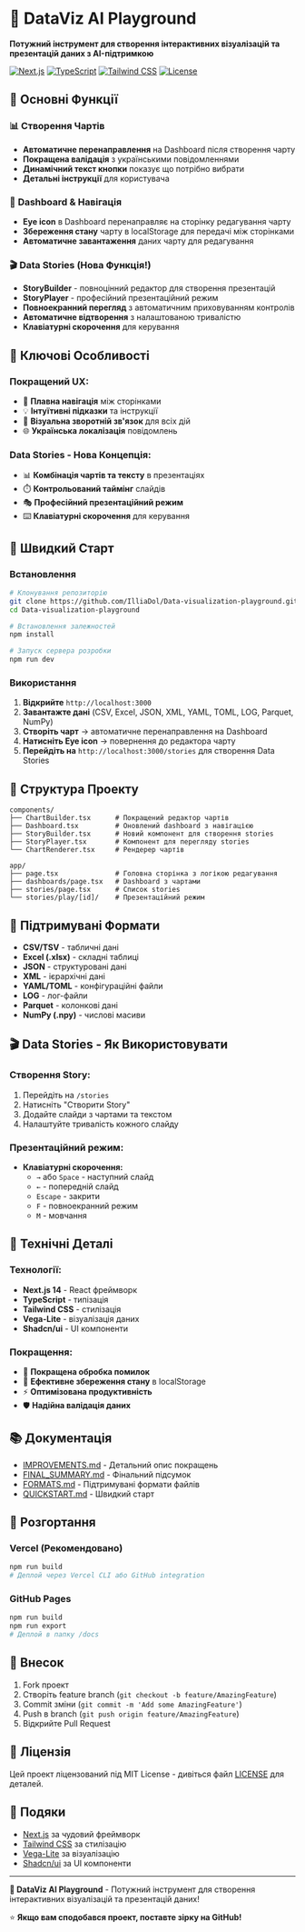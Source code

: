 # 🎉 DataViz AI Playground

**Потужний інструмент для створення інтерактивних візуалізацій та презентацій даних з AI-підтримкою**

[![Next.js](https://img.shields.io/badge/Next.js-14.0.0-black)](https://nextjs.org/)
[![TypeScript](https://img.shields.io/badge/TypeScript-5.0-blue)](https://www.typescriptlang.org/)
[![Tailwind CSS](https://img.shields.io/badge/Tailwind_CSS-3.3-38B2AC)](https://tailwindcss.com/)
[![License](https://img.shields.io/badge/License-MIT-green)](LICENSE)

## 🚀 Основні Функції

### 📊 **Створення Чартів**
- **Автоматичне перенаправлення** на Dashboard після створення чарту
- **Покращена валідація** з українськими повідомленнями
- **Динамічний текст кнопки** показує що потрібно вибрати
- **Детальні інструкції** для користувача

### 🎯 **Dashboard & Навігація**
- **Eye icon** в Dashboard перенаправляє на сторінку редагування чарту
- **Збереження стану** чарту в localStorage для передачі між сторінками
- **Автоматичне завантаження** даних чарту для редагування

### 🎬 **Data Stories (Нова Функція!)**
- **StoryBuilder** - повноцінний редактор для створення презентацій
- **StoryPlayer** - професійний презентаційний режим
- **Повноекранний перегляд** з автоматичним приховуванням контролів
- **Автоматичне відтворення** з налаштованою тривалістю
- **Клавіатурні скорочення** для керування

## 🎨 Ключові Особливості

### **Покращений UX:**
- 🔄 **Плавна навігація** між сторінками
- 💡 **Інтуїтивні підказки** та інструкції
- 🎨 **Візуальна зворотній зв'язок** для всіх дій
- 🌐 **Українська локалізація** повідомлень

### **Data Stories - Нова Концепція:**
- 📊 **Комбінація чартів та тексту** в презентаціях
- ⏱️ **Контрольований таймінг** слайдів
- 🎭 **Професійний презентаційний режим**
- ⌨️ **Клавіатурні скорочення** для керування

## 🚀 Швидкий Старт

### Встановлення
```bash
# Клонування репозиторію
git clone https://github.com/IlliaDol/Data-visualization-playground.git
cd Data-visualization-playground

# Встановлення залежностей
npm install

# Запуск сервера розробки
npm run dev
```

### Використання
1. **Відкрийте** `http://localhost:3000`
2. **Завантажте дані** (CSV, Excel, JSON, XML, YAML, TOML, LOG, Parquet, NumPy)
3. **Створіть чарт** → автоматичне перенаправлення на Dashboard
4. **Натисніть Eye icon** → повернення до редактора чарту
5. **Перейдіть на** `http://localhost:3000/stories` для створення Data Stories

## 📁 Структура Проекту

```
components/
├── ChartBuilder.tsx      # Покращений редактор чартів
├── Dashboard.tsx         # Оновлений dashboard з навігацією
├── StoryBuilder.tsx      # Новий компонент для створення stories
├── StoryPlayer.tsx       # Компонент для перегляду stories
└── ChartRenderer.tsx     # Рендерер чартів

app/
├── page.tsx              # Головна сторінка з логікою редагування
├── dashboards/page.tsx   # Dashboard з чартами
├── stories/page.tsx      # Список stories
└── stories/play/[id]/    # Презентаційний режим
```

## 🎯 Підтримувані Формати

- **CSV/TSV** - табличні дані
- **Excel (.xlsx)** - складні таблиці
- **JSON** - структуровані дані
- **XML** - ієрархічні дані
- **YAML/TOML** - конфігураційні файли
- **LOG** - лог-файли
- **Parquet** - колонкові дані
- **NumPy (.npy)** - числові масиви

## 🎬 Data Stories - Як Використовувати

### Створення Story:
1. Перейдіть на `/stories`
2. Натисніть "Створити Story"
3. Додайте слайди з чартами та текстом
4. Налаштуйте тривалість кожного слайду

### Презентаційний режим:
- **Клавіатурні скорочення:**
  - `→` або `Space` - наступний слайд
  - `←` - попередній слайд
  - `Escape` - закрити
  - `F` - повноекранний режим
  - `M` - мовчання

## 🔧 Технічні Деталі

### Технології:
- **Next.js 14** - React фреймворк
- **TypeScript** - типізація
- **Tailwind CSS** - стилізація
- **Vega-Lite** - візуалізація даних
- **Shadcn/ui** - UI компоненти

### Покращення:
- 🔧 **Покращена обробка помилок**
- 💾 **Ефективне збереження стану** в localStorage
- ⚡ **Оптимізована продуктивність**
- 🛡️ **Надійна валідація даних**

## 📚 Документація

- [IMPROVEMENTS.md](IMPROVEMENTS.md) - Детальний опис покращень
- [FINAL_SUMMARY.md](FINAL_SUMMARY.md) - Фінальний підсумок
- [FORMATS.md](FORMATS.md) - Підтримувані формати файлів
- [QUICKSTART.md](QUICKSTART.md) - Швидкий старт

## 🚀 Розгортання

### Vercel (Рекомендовано)
```bash
npm run build
# Деплой через Vercel CLI або GitHub integration
```

### GitHub Pages
```bash
npm run build
npm run export
# Деплой в папку /docs
```

## 🤝 Внесок

1. Fork проект
2. Створіть feature branch (`git checkout -b feature/AmazingFeature`)
3. Commit зміни (`git commit -m 'Add some AmazingFeature'`)
4. Push в branch (`git push origin feature/AmazingFeature`)
5. Відкрийте Pull Request

## 📄 Ліцензія

Цей проект ліцензований під MIT License - дивіться файл [LICENSE](LICENSE) для деталей.

## 🙏 Подяки

- [Next.js](https://nextjs.org/) за чудовий фреймворк
- [Tailwind CSS](https://tailwindcss.com/) за стилізацію
- [Vega-Lite](https://vega.github.io/vega-lite/) за візуалізацію
- [Shadcn/ui](https://ui.shadcn.com/) за UI компоненти

---

**🎉 DataViz AI Playground** - Потужний інструмент для створення інтерактивних візуалізацій та презентацій даних!

⭐ **Якщо вам сподобався проект, поставте зірку на GitHub!**
